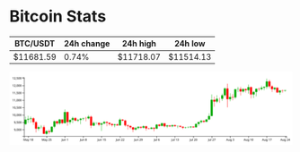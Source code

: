 # Bitcoin Stats

BTC/USDT|24h change|24h high|24h low|
|---|---|---|---|
|$11681.59|0.74%|$11718.07|$11514.13|

<img src="./chart.svg">
